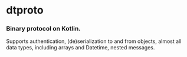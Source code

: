 # dtproto
### Binary protocol on Kotlin.
Supports authentication, (de)serialization to and from objects, almost all data types, including arrays and Datetime, nested messages.
